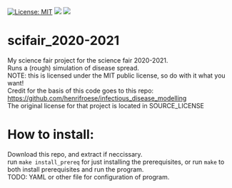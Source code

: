  [![License: MIT](https://img.shields.io/badge/License-MIT-yellow.svg)](https://opensource.org/licenses/MIT)
 ![](https://pyup.io/repos/github/ipratt-code/scifair_2020-2021/shield.svg)
 ![](https://pyup.io/repos/github/ipratt-code/scifair_2020-2021/python-3-shield.svg)
# scifair_2020-2021
My science fair project for the science fair 2020-2021.<br>
Runs a (rough) simulation of disease spread.<br>
NOTE: this is licensed under the MIT public license, so do with it what you want!<br>
Credit for the basis of this code goes to this repo: https://github.com/henrifroese/infectious_disease_modelling<br>
The original license for that project is located in SOURCE_LICENSE<br>

# How to install:
Download this repo, and extract if neccissary.<br>
run `make install_prereq` for just installing the prerequisites, or run `make` to both install prerequisites and run the program.<br>
TODO: YAML or other file for configuration of program.<br>